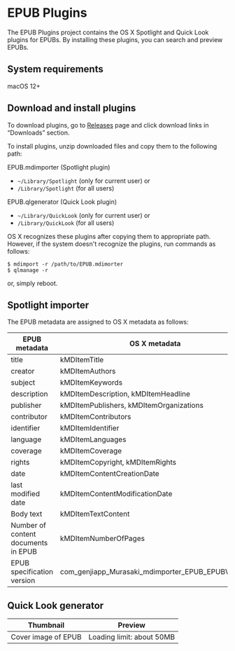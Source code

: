# EPUB Plugins

The EPUB Plugins project contains the OS X Spotlight and Quick Look plugins for EPUBs. By installing these plugins, you can search and preview EPUBs.

## System requirements

macOS 12+

## Download and install plugins

To download plugins, go to [Releases](https://github.com/GenjiApp/EPUB-Plugins/releases) page and click download links in “Downloads” section.

To install plugins, unzip downloaded files and copy them to the following path:

EPUB.mdimporter (Spotlight plugin)

- `~/Library/Spotlight` (only for current user) or
- `/Library/Spotlight` (for all users)

EPUB.qlgenerator (Quick Look plugin)

- `~/Library/QuickLook` (only for current user) or
- `/Library/QuickLook` (for all users)

OS X recognizes these plugins after copying them to appropriate path. However, if the system doesn't recognize the plugins, run commands as follows:

```
$ mdimport -r /path/to/EPUB.mdimorter
$ qlmanage -r
```

or, simply reboot.

## Spotlight importer

The EPUB metadata are assigned to OS X metadata as follows:

| EPUB metadata | OS X metadata   |
| ------------- | --------------- |
| title         | kMDItemTitle    |
| creator       | kMDItemAuthors  |
| subject       | kMDItemKeywords |
| description   | kMDItemDescription, kMDItemHeadline |
| publisher     | kMDItemPublishers, kMDItemOrganizations |
| contributor   | kMDItemContributors |
| identifier    | kMDItemIdentifier |
| language      | kMDItemLanguages |
| coverage      | kMDItemCoverage |
| rights        | kMDItemCopyright, kMDItemRights |
| date          | kMDItemContentCreationDate |
| last modified date | kMDItemContentModificationDate |
| Body text     | kMDItemTextContent |
| Number of content documents in EPUB | kMDItemNumberOfPages |
| EPUB specification version | com_genjiapp_Murasaki_mdimporter_EPUB_EPUBVersion |

## Quick Look generator

| Thumbnail | Preview |
| --------- | ------- |
| Cover image of EPUB | Loading limit: about 50MB
